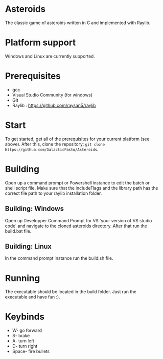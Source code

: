 # Asteroids 

The classic game of asteroids written in C and implemented with Raylib.

# Platform support

Windows and Linux are currently supported. 

# Prerequisites

- gcc 
- Visual Studio Community (for windows)
- Git 
- Raylib : https://github.com/raysan5/raylib

# Start

To get started, get all of the prerequisites for your current platform (see above). After this, clone the repository: `git clone https://github.com/GalacticPasto/Asteroids`.

# Building

Open up a command prompt or Powershell instance to edit the batch or shell script file. Make sure that the includeFlags and the library path has the correct file path to your raylib installation folder. 

## Building: Windows
Open up Developper Command Prompt for VS 'your version of VS studio code' and navigate to the cloned asteroids directory. After that run the build.bat file.

## Building: Linux
In the command prompt instance run the build.sh file.

# Running
The executable should be located in the build folder. Just run the executable and have fun :).

# Keybinds
- W- go forward
- S- brake
- A- turn left
- D- turn right
- Space- fire bullets


